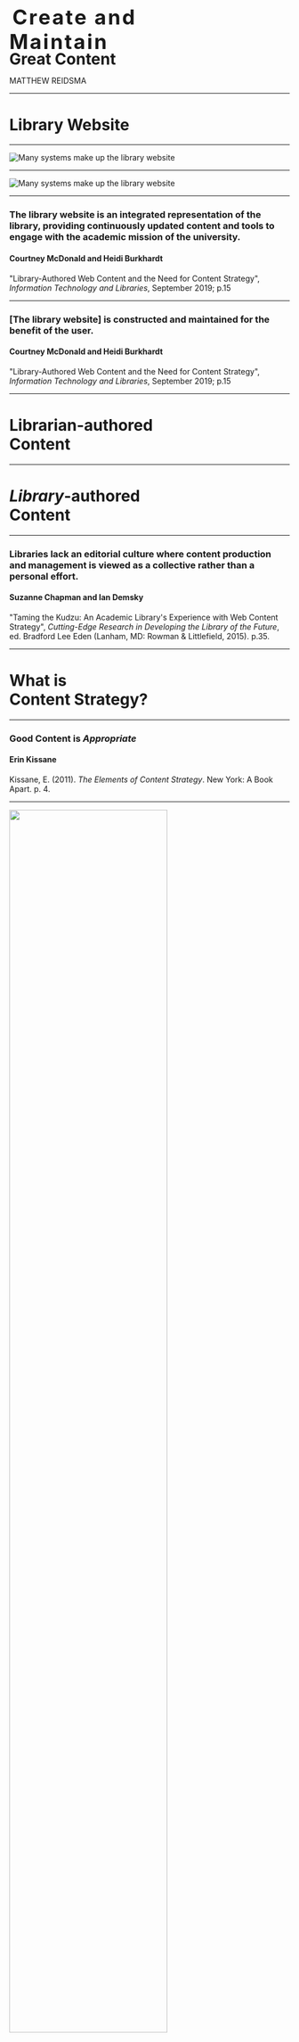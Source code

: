 
# <span class="raleway" style="font-size:1.3em;letter-spacing:.08em;margin-left:.15em;">Create and<br /> Maintain</span><br /><span class="blue" style="font-size: 1em; line-height:.7em;">Great Content</span>

<p style="text-transform:uppercase;">Matthew Reidsma</p>

-----

<h1>Library <span class="blue">Website</span></h1>

-----

![Many systems make up the library website](img/libwebsite1.png)

-----

![Many systems make up the library website](img/libwebsite2.png)

-----


### The library website is an integrated representation of the library, providing continuously updated content and tools to engage with the academic mission of the university.

#### Courtney McDonald and Heidi Burkhardt 

"Library-Authored Web Content and the Need for Content Strategy", <em>Information Technology and Libraries</em>, September 2019; p.15


-----

### [The library website] is constructed and maintained for the benefit of the user.

#### Courtney McDonald and Heidi Burkhardt 

"Library-Authored Web Content and the Need for Content Strategy", <em>Information Technology and Libraries</em>, September 2019; p.15


-----

<h1>Librarian-authored<br /><span class="blue">Content</span></h1>

-----

<h1><em>Library</em>-authored<br /><span class="blue">Content</span></h1>

-----

### Libraries lack an editorial culture where content production and management is viewed as a collective rather than a personal effort.

#### Suzanne Chapman and Ian Demsky

"Taming the Kudzu: An Academic Library's Experience with Web Content Strategy", <em>Cutting-Edge Research in Developing the Library of the Future</em>, ed. Bradford Lee Eden (Lanham, MD: Rowman & Littlefield, 2015). p.35.

-----

<h1>What is<br /><span class="blue">Content Strategy?</span></h1>

-----

<!-- .slide: data-background-image="img/kissane.jpg" -->

### Good Content is <em>Appropriate</em>

#### Erin Kissane

Kissane, E. (2011). *The Elements of Content Strategy*. New York: A Book Apart. p. 4.

-----


<img src="img/appropriate.jpg" al="Good content helps users achieve their goals" style="width:75%;" />

-----

<!-- .slide: data-background-image="img/kissane.jpg" -->

### Good Content is <em>Useful</em>

#### Erin Kissane

Kissane, E. (2011). *The Elements of Content Strategy*. New York: A Book Apart. p. 7.

-----

<img src="img/useful1.png" al="LibGuides Stats" style="width:75%;" />


-----

<img src="img/useful2.png" al="LibGuides Stats" style="width:75%;" />

-----


<!-- .slide: data-background-image="img/kissane.jpg" -->

### Good Content is <em>User-Centered</em>

#### Erin Kissane

Kissane, E. (2011). *The Elements of Content Strategy*. New York: A Book Apart. p. 8.

-----
<img src="img/silos.png" al="Our Silos are Showing" style="width:75%;" />

Erin White, VCU Libraries.

-----

<!-- .slide: data-background-image="img/kissane.jpg" -->

### Good Content is <em>Clear</em>

#### Erin Kissane

Kissane, E. (2011). *The Elements of Content Strategy*. New York: A Book Apart. p. 9.

-----

<img src="img/writing.png" al="Good interface design is writing clearly" style="width:75%;" />


-----

<!-- .slide: data-background-image="img/kissane.jpg" -->

### Good Content is <em>Consistent</em>

#### Erin Kissane

Kissane, E. (2011). *The Elements of Content Strategy*. New York: A Book Apart. p. 10.

-----

<img src="img/consistent.png" al="Libraries like everything" style="width:75%;" />

[Univeristy Libraries Design System](https://libguides.gvsu.edu/content/wordlist)

-----

<!-- .slide: data-background-image="img/kissane.jpg" -->

### Good Content is <em>Concise</em>

#### Erin Kissane

Kissane, E. (2011). *The Elements of Content Strategy*. New York: A Book Apart. p. 11.


-----

<img src="img/librarydesign.png" al="Libraries like everything" style="width:75%;" />

[E. Bell](https://twitter.com/#!/ebellempire/status/172355190232592384)

-----

<img src="img/ebooks.png.jpg" al="Libraries like everything" style="width:75%;" />


-----


<!-- .slide: data-background-image="img/kissane.jpg" -->

### Good Content is <em>Supported</em>

#### Erin Kissane

Kissane, E. (2011). *The Elements of Content Strategy*. New York: A Book Apart. p. 12.

-----

<img src="img/planmanageassess.png" al="Good interface design is writing clearly" style="width:75%;" />

[Univeristy Libraries Style Guide](https://libguides.gvsu.edu/guidingprinciples/planmanageassess)


-----

## Managing Content

1. Is it still relevant?

-----

## Managing Content

1. <span class="blue">Is it still relevant?</span>
2. Is it still accurate?

-----

<img src="img/oops1.png" al="Libraries like everything" style="width:75%;" />


-----

<img src="img/oops2.png" al="Libraries like everything" style="width:75%;" />


-----

## Managing Content

1. <span class="blue">Is it still relevant?</span>
2. <span class="blue">Is it still accurate?</span>
3. Do the links work?

-----

-----

## Managing Content

1. <span class="blue">Is it still relevant?</span>
2. <span class="blue">Is it still accurate?</span>
3. <span class="blue">Do the links work?</span>
4. What is the goal? What does "success" look like?

-----

## Managing Content

1. <span class="blue">Is it still relevant?</span>
2. <span class="blue">Is it still accurate?</span>
3. <span class="blue">Do the links work?</span>
4. <span class="blue">What is the goal? What does "success" look like?</span>
5. If not meeting goals, how to improve?

-----

<img src="img/silktide.png" alt="Hemingway App" style="width:75%;" />

[Silktide](https://silktide.com)

-----

<img src="img/hemingwayapp.png" alt="Hemingway App" style="width:75%;" />

[Hemingway App](https://hemingwayapp.com)


-----

<img src="img/readability-score.png" alt="Hemingway App" style="width:75%;" />

[Readability Score](https://readability-score.com)

-----

<img src="img/assessment.png" al="Good interface design is writing clearly" style="width:75%;" />

[Univeristy Libraries Style Guide](https://libguides.gvsu.edu/guidingprinciples/planmanageassess)


-----

<img src="img/useful3.png" alt="Hemingway App" style="width:75%;" />

Comprehension Tests


-----

* [UL Style Guide](https://gvsu.edu/library/styleguide)
* [Content Strategy Checklist](https://alistapart.com/article/a-checklist-for-content-work/)

-----

# <span style="display:inline;font-family:Raleway;font-weight:100;">Thank</span><span class="blue">You</span> 









